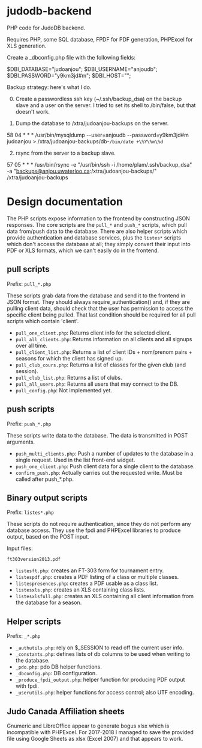 judodb-backend
==============

PHP code for JudoDB backend.

Requires PHP, some SQL database, FPDF for PDF generation, PHPExcel for XLS generation.

Create a _dbconfig.php file with the following fields:

$DBI_DATABASE="judoanjou";
$DBI_USERNAME="anjoudb";
$DBI_PASSWORD="y9km3jd#m";
$DBI_HOST="";

Backup strategy: here's what I do.

0. Create a passwordless ssh key (~/.ssh/backup_dsa) on the backup
slave and a user on the server. I tried to set its shell to
/bin/false, but that doesn't work.

1. Dump the database to /xtra/judoanjou-backups on the server.

58 04 * * * /usr/bin/mysqldump --user=anjoudb --password=y9km3jd#m judoanjou > /xtra/judoanjou-backups/db-`/bin/date +\%Y\%m\%d`

2. rsync from the server to a backup slave.

57 05 * * * /usr/bin/rsync -e "/usr/bin/ssh -i /home/plam/.ssh/backup_dsa" -a "backups@anjou.uwaterloo.ca:/xtra/judoanjou-backups/" /xtra/judoanjou-backups

Design documentation
====================

The PHP scripts expose information to the frontend by constructing
JSON responses. The core scripts are the `pull_*` and `push_*`
scripts, which pull data from/push data to the database. There are
also helper scripts which provide authentication and database
services, plus the `listes*` scripts which don't access the database
at all; they simply convert their input into PDF or XLS formats, which
we can't easily do in the frontend.

pull scripts
------------

Prefix: `pull_*.php`

These scripts grab data from the database and send it to the frontend
in JSON format. They should always require_authentication() and, if
they are pulling client data, should check that the user has
permission to access the specific client being pulled. That last
condition should be required for all pull scripts which contain
'client'.

* `pull_one_client.php`: Returns client info for the selected client.
* `pull_all_clients.php`: Returns information on all clients and all
  signups over all time.
* `pull_client_list.php`: Returns a list of client IDs + nom/prenom
  pairs + seasons for which the client has signed up.
* `pull_club_cours.php`: Returns a list of classes for the given club (and session).
* `pull_club_list.php`: Returns a list of clubs.
* `pull_all_users.php`: Returns all users that may connect to the DB.
* `pull_config.php`: Not implemented yet.

push scripts
------------

Prefix: `push_*.php`

These scripts write data to the database. The data is transmitted in
POST arguments.

* `push_multi_clients.php`: Push a number of updates to the database
  in a single request. Used in the list front-end widget.
* `push_one_client.php`: Push client data for a single client to the database.
* `confirm_push.php`: Actually carries out the requested write. Must be
  called after push_*.php.

Binary output scripts
---------------------

Prefix: `listes*.php`

These scripts do not require authentication, since they do not perform any
database access. They use the fpdi and PHPExcel libraries to produce output,
based on the POST input.

Input files: 

    ft303version2013.pdf

* `listesft.php`: creates an FT-303 form for tournament entry.
* `listespdf.php`: creates a PDF listing of a class or multiple classes.
* `listespresences.php`: creates a PDF usable as a class list.
* `listesxls.php`: creates an XLS containing class lists.
* `listesxlsfull.php`: creates an XLS containing all client information from the database for a season.

Helper scripts
--------------

Prefix: `_*.php`

* `_authutils.php`: rely on $_SESSION to read off the current user info.
* `_constants.php`: defines lists of db columns to be used when writing to the database.
* `_pdo.php`: pdo DB helper functions.
* `_dbconfig.php`: DB configuration.
* `_produce_fpdi_output.php`: helper function for producing PDF output with fpdi.
* `_userutils.php`: helper functions for access control; also UTF encoding.

Judo Canada Affiliation sheets
------------------------------

Gnumeric and LibreOffice appear to generate bogus xlsx which is incompatible with PHPExcel.
For 2017-2018 I managed to save the provided file using Google Sheets as xlsx (Excel 2007)
and that appears to work.
